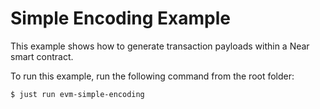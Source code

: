 # Simple Encoding Example

This example shows how to generate transaction payloads within a Near smart contract.

To run this example, run the following command from the root folder:

```bash
$ just run evm-simple-encoding
```


